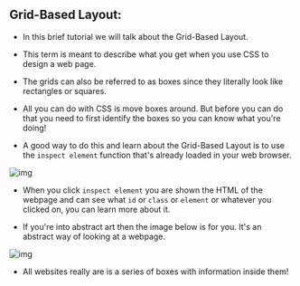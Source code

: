 ## Grid-Based Layout:

* In this brief tutorial we will talk about the Grid-Based Layout. 

* This term is meant to describe what you get when you use CSS to design a web page. 

* The grids can also be referred to as boxes since they literally look like rectangles or squares. 

* All you can do with CSS is move boxes around. But before you can do that you need to first identify the boxes so you can know what you're doing! 

* A good way to do this and learn about the Grid-Based Layout is to use the `inspect element` function that's already loaded in your web browser.

![img](http://4.bp.blogspot.com/-DQJovGdp9gA/ThQKg75XpmI/AAAAAAAAAQE/jB7VPaM01H8/s1600/inspect_element.png)

* When you click `inspect element` you are shown the HTML of the webpage and can see what `id` or `class` or `element` or whatever you clicked on, you can learn more about it.

* If you're into abstract art then the image below is for you. It's an abstract way of looking at a webpage.

![img](http://zengrids.com/images/limitless-layouts.png)

* All websites really are is a series of boxes with information inside them! 
